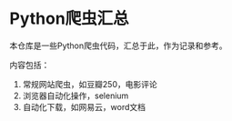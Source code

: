 # Python爬虫汇总

本仓库是一些Python爬虫代码，汇总于此，作为记录和参考。

内容包括：

1. 常规网站爬虫，如豆瓣250，电影评论
2. 浏览器自动化操作，selenium
3. 自动化下载，如网易云，word文档